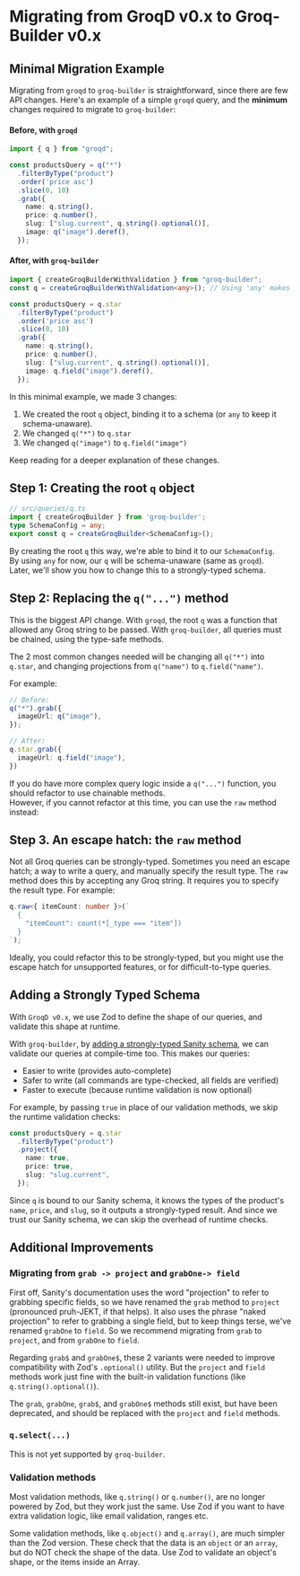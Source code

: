 # Migrating from GroqD v0.x to Groq-Builder v0.x 
<!-- TODO: rename `Groq-Builder v0.x` to `groqd v1` throughout this document -->

## Minimal Migration Example

Migrating from `groqd` to `groq-builder` is straightforward, since there are few API changes.
Here's an example of a simple `groqd` query, and the **minimum** changes required to migrate to `groq-builder`:

#### Before, with `groqd`

```ts
import { q } from "groqd";

const productsQuery = q("*")
  .filterByType("product")
  .order('price asc')
  .slice(0, 10)
  .grab({
    name: q.string(),
    price: q.number(),
    slug: ["slug.current", q.string().optional()],
    image: q("image").deref(),
  });
```

#### After, with `groq-builder`

```ts
import { createGroqBuilderWithValidation } from "groq-builder";
const q = createGroqBuilderWithValidation<any>(); // Using 'any' makes the query schema-unaware 

const productsQuery = q.star
  .filterByType("product")
  .order('price asc')
  .slice(0, 10)
  .grab({
    name: q.string(),
    price: q.number(),
    slug: ["slug.current", q.string().optional()],
    image: q.field("image").deref(),
  });
```

In this minimal example, we made 3 changes:
1. We created the root `q` object, binding it to a schema (or `any` to keep it schema-unaware).
2. We changed `q("*")` to `q.star`
3. We changed `q("image")` to `q.field("image")`

Keep reading for a deeper explanation of these changes.

## Step 1: Creating the root `q` object

```ts
// src/queries/q.ts
import { createGroqBuilder } from 'groq-builder';
type SchemaConfig = any;
export const q = createGroqBuilder<SchemaConfig>();
```

By creating the root `q` this way, we're able to bind it to our `SchemaConfig`.  
By using `any` for now, our `q` will be schema-unaware (same as `groqd`).  
Later, we'll show you how to change this to a strongly-typed schema.


## Step 2: Replacing the `q("...")` method

This is the biggest API change. 
With `groqd`, the root `q` was a function that allowed any Groq string to be passed.
With `groq-builder`, all queries must be chained, using the type-safe methods.

The 2 most common changes needed will be changing all `q("*")` into `q.star`, and changing projections from `q("name")` to `q.field("name")`.

For example:
```ts
// Before:
q("*").grab({
  imageUrl: q("image"),
});

// After:
q.star.grab({
  imageUrl: q.field("image"),
})
```

If you do have more complex query logic inside a `q("...")` function, you should refactor to use chainable methods.  
However, if you cannot refactor at this time, you can use the `raw` method instead:

## Step 3. An escape hatch: the `raw` method

Not all Groq queries can be strongly-typed. Sometimes you need an escape hatch; a way to write a query, and manually specify the result type.
The `raw` method does this by accepting any Groq string. It requires you to specify the result type.  For example:

```ts
q.raw<{ itemCount: number }>(`
  { 
    "itemCount": count(*[_type === "item"])
  }
`);
```

Ideally, you could refactor this to be strongly-typed, but you might use the escape hatch for unsupported features, or for difficult-to-type queries.


## Adding a Strongly Typed Schema

With `GroqD v0.x`, we use Zod to define the shape of our queries, and validate this shape at runtime.

With `groq-builder`, by [adding a strongly-typed Sanity schema](./README.md#schema-configuration), we can validate our queries at compile-time too. This makes our queries:

- Easier to write (provides auto-complete)
- Safer to write (all commands are type-checked, all fields are verified)
- Faster to execute (because runtime validation is now optional)

For example, by passing `true` in place of our validation methods, we skip the runtime validation checks:
```ts
const productsQuery = q.star
  .filterByType("product")
  .project({
    name: true,
    price: true,
    slug: "slug.current",
  });
```

Since `q` is bound to our Sanity schema, it knows the types of the product's `name`, `price`, and `slug`, so it outputs a strongly-typed result.  And since we trust our Sanity schema, we can skip the overhead of runtime checks.




## Additional Improvements

### Migrating from `grab -> project` and `grabOne-> field`

First off, Sanity's documentation uses the word "projection" to refer to grabbing specific fields, so we have renamed the `grab` method to `project` (pronounced pruh-JEKT, if that helps). It also uses the phrase "naked projection" to refer to grabbing a single field, but to keep things terse, we've renamed `grabOne` to `field`.  So we recommend migrating from `grab` to `project`, and from `grabOne` to `field`.

Regarding `grab$` and `grabOne$`, these 2 variants were needed to improve compatibility with Zod's `.optional()` utility. But the `project` and `field` methods work just fine with the built-in validation functions (like `q.string().optional()`).

The `grab`, `grabOne`, `grab$`, and `grabOne$` methods still exist, but have been deprecated, and should be replaced with the `project` and `field` methods. 

### `q.select(...)`
This is not yet supported by `groq-builder`.  

### Validation methods

Most validation methods, like `q.string()` or `q.number()`, are no longer powered by Zod, but they work just the same.  Use Zod if you want to have extra validation logic, like email validation, ranges etc.

Some validation methods, like `q.object()` and `q.array()`, are much simpler than the Zod version.  These check that the data is an `object` or an `array`, but do NOT check the shape of the data.  Use Zod to validate an object's shape, or the items inside an Array.

